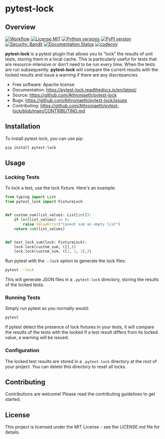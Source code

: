 # pytest-lock

## Overview
[![Workflow](https://img.shields.io/github/actions/workflow/status/Athroniaeth/pytest-lock/release.yml)]("https://github.com/Athroniaeth/pytest-lock/actions/workflows/release.yml")
[![License MIT](https://img.shields.io/badge/license-MIT-blue)](https://codecov.io/gh/athroniaeth/pytest-lock)
[![Python versions](https://img.shields.io/pypi/pyversions/bandit.svg)](https://pypi.python.org/pypi/bandit)
[![PyPI version](https://badge.fury.io/py/bandit.svg)](https://badge.fury.io/py/bandit)
[![Security: Bandit](https://img.shields.io/badge/security-bandit-yellow.svg)](https://github.com/PyCQA/bandit)
[![Documentation Status](https://readthedocs.org/projects/pytest-lock/badge/?version=latest)](https://pytest-lock.readthedocs.io/en/latest/)
[![codecov](https://codecov.io/gh/Athroniaeth/pytest-lock/graph/badge.svg?token=28E1OZ144W)](https://codecov.io/gh/Athroniaeth/pytest-lock)

**pytest-lock** is a pytest plugin that allows you to "lock" the results of unit tests, storing them in a local cache.
This is particularly useful for tests that are resource-intensive or don't need to be run every time. When the tests are
run subsequently. **pytest-lock** will compare the current results with the locked results and issue a warning if there
are any discrepancies.

* Free software: Apache license
* Documentation: https://pytest-lock.readthedocs.io/en/latest/
* Source: https://github.com/Athroniaeth/pytest-lock
* Bugs: https://github.com/Athroniaeth/pytest-lock/issues
* Contributing: https://github.com/Athroniaeth/pytest-lock/blob/main/CONTRIBUTING.md


## Installation

To install pytest-lock, you can use pip:

```bash
pip install pytest-lock
```

## Usage

### Locking Tests

To lock a test, use the lock fixture. Here's an example:

```python
from typing import List
from pytest_lock import FixtureLock


def custom_sum(list_values: List[int]):
    if len(list_values) == 0:
        raise ValueError("Cannot sum an empty list")
    return sum(list_values)


def test_lock_sum(lock: FixtureLock):
    lock.lock(custom_sum, ([],))
    lock.lock(custom_sum, ([1, 2, 3],))
```

Run pytest with the `--lock` option to generate the lock files:

```bash
pytest --lock
```

This will generate JSON files in a `.pytest-lock` directory, storing the results of the locked tests.

### Running Tests

Simply run pytest as you normally would:

```bash
pytest
```

If pytest detect the presence of lock fixtures in your tests, it will compare the results of the tests with the locked
If a test result differs from its locked value, a warning will be issued.

### Configuration

The locked test results are stored in a `.pytest-lock` directory at the root of your project. You can delete this
directory to reset all locks.

## Contributing

Contributions are welcome! Please read the contributing guidelines to get started.

## License

This project is licensed under the MIT License - see the LICENSE.md file for details.
